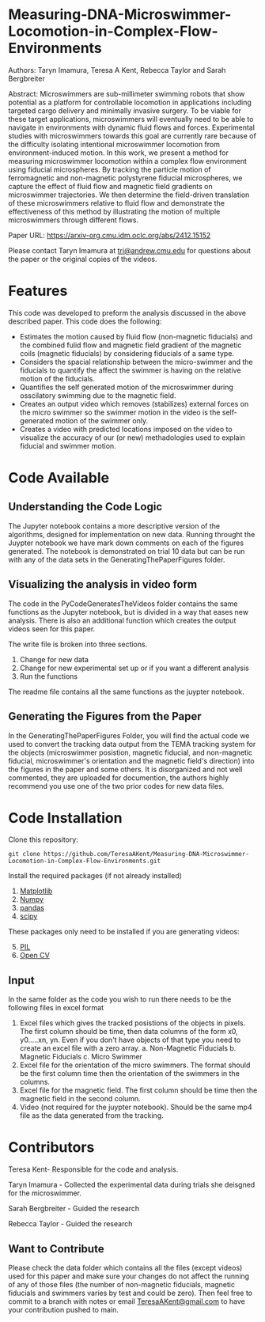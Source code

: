 # Measuring-DNA-Microswimmer-Locomotion-in-Complex-Flow-Environments

Authors: Taryn Imamura, Teresa A Kent, Rebecca Taylor and Sarah Bergbreiter

Abstract: Microswimmers are sub-millimeter swimming robots that show potential as a platform for controllable locomotion in applications including targeted cargo delivery and minimally invasive surgery. To be viable for these target applications, microswimmers will eventually need to be able to navigate in environments with dynamic fluid flows and forces. Experimental studies with microswimmers towards this goal
are currently rare because of the difficulty isolating intentional microswimmer locomotion from environment-induced motion. In this work, we present a method for measuring microswimmer locomotion within a complex flow environment using fiducial microspheres. By tracking the particle motion of ferromagnetic and non-magnetic polystyrene fiducial microspheres, we capture the effect of fluid flow and magnetic field gradients on
microswimmer trajectories. We then determine the field-driven translation of these microswimmers relative to fluid flow and demonstrate the effectiveness of this method by illustrating the motion of multiple microswimmers through different flows.

Paper URL: https://arxiv-org.cmu.idm.oclc.org/abs/2412.15152

Please contact Taryn Imamura at tri@andrew.cmu.edu for questions about the paper or the original copies of the videos.

# Features
This code was developed to preform the analysis discussed in the above described paper. This code does the following:
* Estimates the motion caused by fluid flow (non-magnetic fiducials) and the combined fulid flow and magnetic field gradient of the magnetic coils (magnetic fiducials) by considering fiducials of a same type.
* Considers the spacial relationship between the micro-swimmer and the fiducials to quantify the affect the swimmer is having on the relative motion of the fiducials.
* Quantifies the self generated motion of the microswimmer during osscilatory swimming due to the magnetic field.
* Creates an output video which removes (stabilizes) external forces on the micro swimmer so the swimmer motion in the video is the self-generated motion of the swimmer only.
* Creates a video with predicted locations imposed on the video to visualize the accuracy of our (or new) methadologies used to explain fiducial and swimmer motion.

# Code Available
## Understanding the Code Logic
The Jupyter notebook contains a more descriptive version of the algorithms, designed for implementation on new data. Running throught the Juypter notebook we have mark down comments on each of the figures generated. The notebook is demonstrated on trial 10 data but can be run with any of the data sets in the GeneratingThePaperFigures folder. 

## Visualizing the analysis in video form
The code in the PyCodeGeneratesTheVideos folder contains the same functions as the Jupyter notebook, but is divided in a way that eases new analysis. There is also an additional function which creates the output videos seen for this paper.

The write file is broken into three sections. 
1. Change for new data
2. Change for new experimental set up or if you want a different analysis
3. Run the functions

The readme file contains all the same functions as the juypter notebook. 

## Generating the Figures from the Paper
In the GeneratingThePaperFigures Folder, you will find the actual code we used to convert the tracking data output from the TEMA tracking system for the objects (microswimmer posistion, magnetic fiducial, and non-magnetic fiducial, microswimmer's orientation and the magnetic field's direction) into the figures in the paper and some others. It is disorganized and not well commented, they are uploaded for documention, the authors highly recommend you use one of the two prior codes for new data files.

# Code Installation
Clone this repository:
```
git clone https://github.com/TeresaAKent/Measuring-DNA-Microswimmer-Locomotion-in-Complex-Flow-Environments.git
```
Install the required packages (if not already installed)
1. [Matplotlib](https://matplotlib.org/stable/install/index.html)
2. [Numpy](https://numpy.org/install/)
3. [pandas](https://pandas.pydata.org/docs/getting_started/install.html)
4. [scipy](https://scipy.org/install/)

These packages only need to be installed if you are generating videos:

5. [PIL](https://pypi.org/project/pillow/)
6. [Open CV](https://pypi.org/project/opencv-python/)

## Input
In the same folder as the code you wish to run there needs to be the following files in excel format
1. Excel files which gives the tracked posistions of the objects in pixels. The first column should be time, then data columns of the form x0, y0.....xn, yn. Even if you don't have objects of that type you need to create an excel file with a zero array.
  a. Non-Magnetic Fiducials
  b. Magnetic Fiducials
  c. Micro Swimmer
2. Excel file for the orientation of the micro swimmers. The format should be the first column time then the orientation of the swimmers in the columns.
3. Excel file for the magnetic field. The first column should be time then the magnetic field in the second column.
4. Video (not required for the juypter notebook). Should be the same mp4 file as the data generated from the tracking.



# Contributors

Teresa Kent- Responsible for the code and analysis.

Taryn Imamura - Collected the experimental data during trials she deisgned for the microswimmer.

Sarah Bergbreiter - Guided the research

Rebecca Taylor - Guided the research

## Want to Contribute
Please check the data folder which contains all the files (except videos) used for this paper and make sure your changes do not affect the running of any of those files (the number of non-magnetic fiducials, magnetic fiducials and swimmers varies by test and could be zero). Then feel free to commit to a branch with notes or email TeresaAKent@gmail.com to have your contribution pushed to main.


